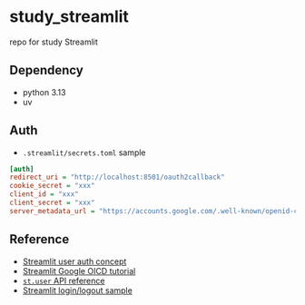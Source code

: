 # study_streamlit

repo for study Streamlit

## Dependency

- python 3.13
- uv

## Auth

- `.streamlit/secrets.toml` sample

```ini
[auth]
redirect_uri = "http://localhost:8501/oauth2callback"
cookie_secret = "xxx"
client_id = "xxx"
client_secret = "xxx"
server_metadata_url = "https://accounts.google.com/.well-known/openid-configuration"
```

## Reference

- [Streamlit user auth concept](https://docs.streamlit.io/develop/concepts/connections/authentication)
- [Streamlit Google OICD tutorial](https://docs.streamlit.io/develop/tutorials/authentication/google)
- [`st.user` API reference](https://docs.streamlit.io/develop/api-reference/user/st.user)
- [Streamlit login/logout sample](https://docs.streamlit.io/develop/concepts/multipage-apps/page-and-navigation)
